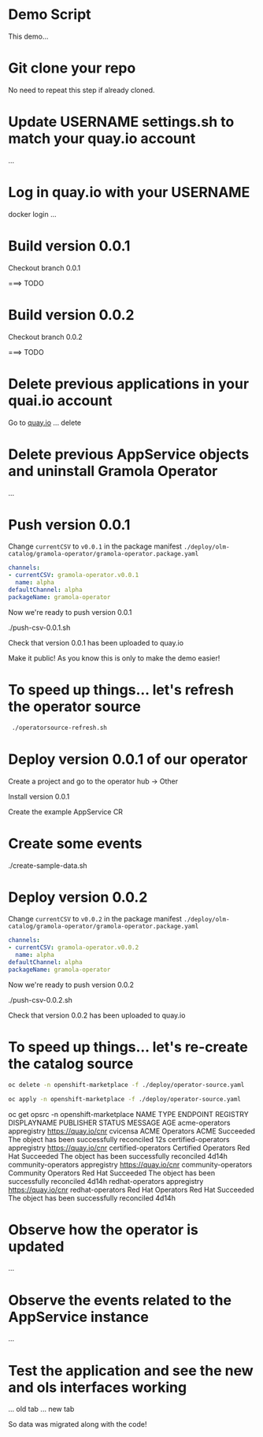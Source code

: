 # Demo Script

This demo...

# Git clone your repo

No need to repeat this step if already cloned.

# Update USERNAME settings.sh to match your quay.io account

...

# Log in quay.io with your USERNAME

docker login ...

# Build version 0.0.1

Checkout branch 0.0.1

===> TODO

# Build version 0.0.2

Checkout branch 0.0.2

===> TODO

# Delete previous applications in your quai.io account

Go to [quay.io](https://quay.io) ... delete

# Delete previous AppService objects and uninstall Gramola Operator

...

# Push version 0.0.1

Change `currentCSV` to `v0.0.1` in the package manifest `./deploy/olm-catalog/gramola-operator/gramola-operator.package.yaml`

```yaml
channels:
- currentCSV: gramola-operator.v0.0.1
  name: alpha
defaultChannel: alpha
packageName: gramola-operator
```

Now we're ready to push version 0.0.1

./push-csv-0.0.1.sh

Check that version 0.0.1 has been uploaded to quay.io

Make it public! As you know this is only to make the demo easier!

# To speed up things... let's refresh the operator source

```sh
 ./operatorsource-refresh.sh 
```

# Deploy version 0.0.1 of our operator

Create a project and go to the operator hub -> Other

Install version 0.0.1

Create the example AppService CR

# Create some events

./create-sample-data.sh

# Deploy version 0.0.2

Change `currentCSV` to `v0.0.2` in the package manifest `./deploy/olm-catalog/gramola-operator/gramola-operator.package.yaml`

```yaml
channels:
- currentCSV: gramola-operator.v0.0.2
  name: alpha
defaultChannel: alpha
packageName: gramola-operator
```

Now we're ready to push version 0.0.2

./push-csv-0.0.2.sh

Check that version 0.0.2 has been uploaded to quay.io

# To speed up things... let's re-create the catalog source

```sh
oc delete -n openshift-marketplace -f ./deploy/operator-source.yaml
```

```sh
oc apply -n openshift-marketplace -f ./deploy/operator-source.yaml
```

 oc get opsrc -n openshift-marketplace
NAME                  TYPE          ENDPOINT              REGISTRY              DISPLAYNAME           PUBLISHER   STATUS      MESSAGE                                       AGE
acme-operators        appregistry   https://quay.io/cnr   cvicensa              ACME Operators        ACME        Succeeded   The object has been successfully reconciled   12s
certified-operators   appregistry   https://quay.io/cnr   certified-operators   Certified Operators   Red Hat     Succeeded   The object has been successfully reconciled   4d14h
community-operators   appregistry   https://quay.io/cnr   community-operators   Community Operators   Red Hat     Succeeded   The object has been successfully reconciled   4d14h
redhat-operators      appregistry   https://quay.io/cnr   redhat-operators      Red Hat Operators     Red Hat     Succeeded   The object has been successfully reconciled   4d14h

# Observe how the operator is updated

...

# Observe the events related to the AppService instance

...

# Test the application and see the new and ols interfaces working

... old tab
... new tab

So data was migrated along with the code!